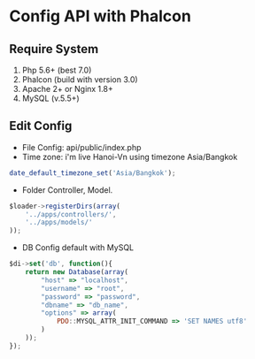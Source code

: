 # Config API with Phalcon

## Require System
1. Php 5.6+ (best 7.0)
2. Phalcon (build with version 3.0)
3. Apache 2+ or Nginx 1.8+
4. MySQL (v.5.5+)

## Edit Config 
- File Config: api/public/index.php
- Time zone: i'm live Hanoi-Vn using timezone Asia/Bangkok
```javascript
date_default_timezone_set('Asia/Bangkok');
```
- Folder Controller, Model.
```javascript
$loader->registerDirs(array(
	'../apps/controllers/',
	'../apps/models/'
));
```
- DB Config default with MySQL
```javascript
$di->set('db', function(){
	return new Database(array(
		"host" => "localhost",
		"username" => "root",
		"password" => "password",
		"dbname" => "db_name",
		"options" => array( 
            PDO::MYSQL_ATTR_INIT_COMMAND => 'SET NAMES utf8'
        )
	));
});
```


